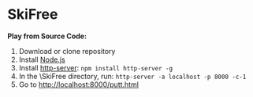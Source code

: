 # SkiFree
**Play from Source Code:**
1. Download or clone repository
2. Install [Node.js](https://nodejs.org/en/)
3. Install [http-server](https://www.npmjs.com/package/http-server): ```npm install http-server -g```
4. In the \SkiFree directory, run: ```http-server -a localhost -p 8000 -c-1```
5. Go to [http://localhost:8000/putt.html](http://localhost:8000/ski.html)